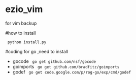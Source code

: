 ezio_vim
========

for vim backup

#how to install

<code>   python install.py </code> 


#coding for go ,need to install
- gocode
   <code> go get github.com/nsf/gocode </code> 
- goimports
  <code> go get github.com/bradfitz/goimports </code> 
- godef 
  <code> go get code.google.com/p/rog-go/exp/cmd/godef </code> 
